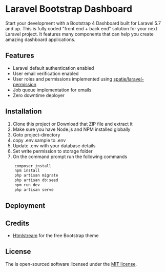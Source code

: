 # Laravel Bootstrap Dashboard

Start your development with a Bootstrap 4 Dashboard built for Laravel 5.7 and up. This is fully coded "front end + back end" solution for your next Laravel project. It features many components that can help you create amazing dashboard applications.

## Features

-   Laravel default authentication enabled
-   User email verification enabled
-   User roles and permissions implemented using [spatie/laravel-permission](https://github.com/spatie/laravel-permission)
-   Job queue implementation for emails
-   Zero downtime deployer

## Installation

1. Clone this project or Download that ZIP file and extract it
2. Make sure you have Node.js and NPM installed globally
3. Goto project-directory
4. copy .env.sample to .env
5. Update .env with your database details
6. Set write permission to storage folder
7. On the command prompt run the following commands

```bash
    composer install
    npm install
    php artisan migrate
    php artisan db:seed
    npm run dev
    php artisan serve
```

## Deployment

## Credits

-   [Htmlstream](https://htmlstream.com/templates/stream-dashboard-ui-kit) for the free Bootstrap theme

## License

The is open-sourced software licensed under the [MIT license](https://opensource.org/licenses/MIT).

